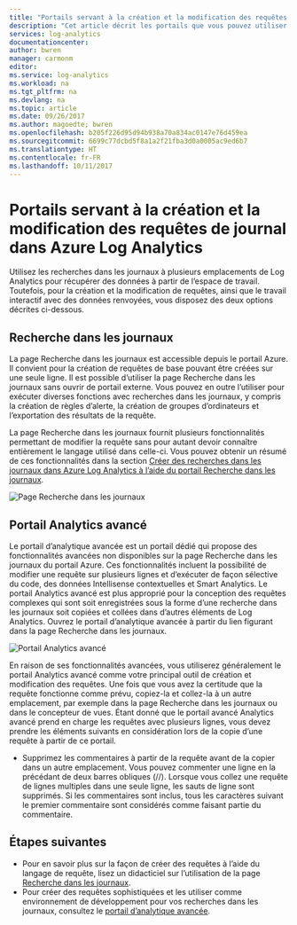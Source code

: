 ```yaml
---
title: "Portails servant à la création et la modification des requêtes de journal dans Azure Log Analytics | Microsoft Docs"
description: "Cet article décrit les portails que vous pouvez utiliser dans Azure Log Analytics pour créer et modifier les recherches dans les journaux."
services: log-analytics
documentationcenter: 
author: bwren
manager: carmonm
editor: 
ms.service: log-analytics
ms.workload: na
ms.tgt_pltfrm: na
ms.devlang: na
ms.topic: article
ms.date: 09/26/2017
ms.author: magoedte; bwren
ms.openlocfilehash: b205f226d95d94b938a70a834ac0147e76d459ea
ms.sourcegitcommit: 6699c77dcbd5f8a1a2f21fba3d0a0005ac9ed6b7
ms.translationtype: HT
ms.contentlocale: fr-FR
ms.lasthandoff: 10/11/2017
---
```

# <a name="portals-for-creating-and-editing-log-queries-in-azure-log-analytics"></a>Portails servant à la création et la modification des requêtes de journal dans Azure Log Analytics

Utilisez les recherches dans les journaux à plusieurs emplacements de Log Analytics pour récupérer des données à partir de l’espace de travail.  Toutefois, pour la création et la modification de requêtes, ainsi que le travail interactif avec des données renvoyées, vous disposez des deux options décrites ci-dessous.  

## <a name="log-search"></a>Recherche dans les journaux 
La page Recherche dans les journaux est accessible depuis le portail Azure.  Il convient pour la création de requêtes de base pouvant être créées sur une seule ligne.  Il est possible d’utiliser la page Recherche dans les journaux sans ouvrir de portail externe. Vous pouvez en outre l’utiliser pour exécuter diverses fonctions avec recherches dans les journaux, y compris la création de règles d’alerte, la création de groupes d’ordinateurs et l’exportation des résultats de la requête.  

La page Recherche dans les journaux fournit plusieurs fonctionnalités permettant de modifier la requête sans pour autant devoir connaître entièrement le langage utilisé dans celle-ci.  Vous pouvez obtenir un résumé de ces fonctionnalités dans la section [Créer des recherches dans les journaux dans Azure Log Analytics à l’aide du portail Recherche dans les journaux](log-analytics-log-search-log-search-portal.md).


![Page Recherche dans les journaux](media/log-analytics-log-search-portals/log-search-portal.png)

## <a name="advanced-analytics-portal"></a>Portail Analytics avancé
Le portail d’analytique avancée est un portail dédié qui propose des fonctionnalités avancées non disponibles sur la page Recherche dans les journaux du portail Azure.  Ces fonctionnalités incluent la possibilité de modifier une requête sur plusieurs lignes et d’exécuter de façon sélective du code, des données Intellisense contextuelles et Smart Analytics.  Le portail Analytics avancé est plus approprié pour la conception des requêtes complexes qui sont soit enregistrées sous la forme d’une recherche dans les journaux soit copiées et collées dans d’autres éléments de Log Analytics.  Ouvrez le portail d’analytique avancée à partir du lien figurant dans la page Recherche dans les journaux.

![Portail Analytics avancé](media/log-analytics-log-search-portals/advanced-analytics-portal.png)


En raison de ses fonctionnalités avancées, vous utiliserez généralement le portail Analytics avancé comme votre principal outil de création et modification des requêtes.  Une fois que vous avez la certitude que la requête fonctionne comme prévu, copiez-la et collez-la à un autre emplacement, par exemple dans la page Recherche dans les journaux ou dans le concepteur de vues.  Étant donné que le portail avancé Analytics avancé prend en charge les requêtes avec plusieurs lignes, vous devez prendre les éléments suivants en considération lors de la copie d’une requête à partir de ce portail.

- Supprimez les commentaires à partir de la requête avant de la copier dans un autre emplacement.  Vous pouvez commenter une ligne en la précédant de deux barres obliques (//).  Lorsque vous collez une requête de lignes multiples dans une seule ligne, les sauts de ligne sont supprimés.  Si les commentaires sont inclus, tous les caractères suivant le premier commentaire sont considérés comme faisant partie du commentaire.


## <a name="next-steps"></a>Étapes suivantes

- Pour en savoir plus sur la façon de créer des requêtes à l’aide du langage de requête, lisez un didacticiel sur l’utilisation de la page [Recherche dans les journaux](log-analytics-tutorial-viewdata.md).
- Pour créer des requêtes sophistiquées et les utiliser comme environnement de développement pour vos recherches dans les journaux, consultez le [portail d’analytique avancée](https://go.microsoft.com/fwlink/?linkid=856587).

